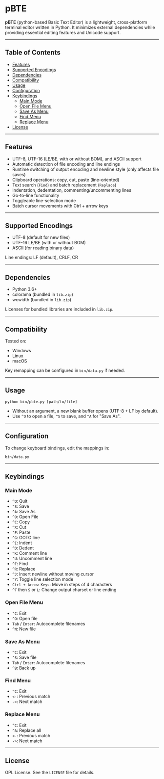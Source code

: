 # pBTE

**pBTE** (python-based Basic Text Editor) is a lightweight, cross-platform terminal editor written in Python. It minimizes external dependencies while providing essential editing features and Unicode support.

---

## Table of Contents
- [Features](#features)
- [Supported Encodings](#supported-encodings)
- [Dependencies](#dependencies)
- [Compatibility](#compatibility)
- [Usage](#usage)
- [Configuration](#configuration)
- [Keybindings](#keybindings)
  - [Main Mode](#main-mode)
  - [Open File Menu](#open-file-menu)
  - [Save As Menu](#save-as-menu)
  - [Find Menu](#find-menu)
  - [Replace Menu](#replace-menu)
- [License](#license)

---

## Features
- UTF-8, UTF-16 (LE/BE, with or without BOM), and ASCII support
- Automatic detection of file encoding and line endings
- Runtime switching of output encoding and newline style (only affects file saves)
- Clipboard operations: copy, cut, paste (line-oriented)
- Text search (`Find`) and batch replacement (`Replace`)
- Indentation, dedentation, commenting/uncommenting lines
- Go-to-line functionality
- Toggleable line-selection mode
- Batch cursor movements with Ctrl + arrow keys

---

## Supported Encodings
- UTF-8 (default for new files)
- UTF-16 LE/BE (with or without BOM)
- ASCII (for reading binary data)

Line endings: LF (default), CRLF, CR

---

## Dependencies
- Python 3.6+
- colorama (bundled in `lib.zip`)
- wcwidth (bundled in `lib.zip`)

Licenses for bundled libraries are included in `lib.zip`.

---

## Compatibility
Tested on:
- Windows
- Linux
- macOS

Key remapping can be configured in `bin/data.py` if needed.

---


## Usage
```
python bin/pbte.py [path/to/file]
```

- Without an argument, a new blank buffer opens (UTF-8 + LF by default).
- Use `^O` to open a file, `^S` to save, and `^A` for "Save As".

---

## Configuration
To change keyboard bindings, edit the mappings in:
```
bin/data.py
```

---

## Keybindings

### Main Mode
- `^Q`: Quit
- `^S`: Save
- `^A`: Save As
- `^O`: Open File
- `^C`: Copy
- `^X`: Cut
- `^P`: Paste
- `^G`: GOTO line
- `^I`: Indent
- `^D`: Dedent
- `^K`: Comment line
- `^U`: Uncomment line
- `^F`: Find
- `^R`: Replace
- `^J`: Insert newline without moving cursor
- `^Y`: Toggle line selection mode
- `Ctrl + Arrow Keys`: Move in steps of 4 characters
- `^T` then `S` or `L`: Change output charset or line ending

### Open File Menu
- `^C`: Exit
- `^O`: Open file
- `Tab` / `Enter`: Autocomplete filenames
- `^N`: New file

### Save As Menu
- `^C`: Exit
- `^S`: Save file
- `Tab` / `Enter`: Autocomplete filenames
- `^B`: Back up

### Find Menu
- `^C`: Exit
- `<-`: Previous match
- `->`: Next match

### Replace Menu
- `^C`: Exit
- `^A`: Replace all
- `<-`: Previous match
- `->`: Next match

---

## License
GPL License. See the `LICENSE` file for details.
